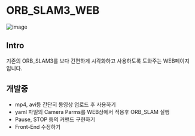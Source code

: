 # ORB_SLAM3_WEB
![image](https://github.com/YDongHyun/ORB_SLAM3_WEB/assets/80799025/bc244e15-e104-45fa-9691-b921750628c6)

## Intro
기존의 ORB_SLAM3를 보다 간편하게 시각화하고 사용하도록 도와주는 WEB페이지 입니다.

## 개발중
- mp4, avi등 간단히 동영상 업로드 후 사용하기
- yaml 파일의 Camera Parms를 WEB상에서 적용후 ORB_SLAM 실행
- Pause, STOP 등의 커맨드 구현하기
- Front-End 수정하기

